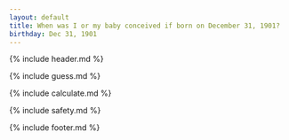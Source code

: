 ```yaml
---
layout: default
title: When was I or my baby conceived if born on December 31, 1901?
birthday: Dec 31, 1901
---
```


{% include header.md %}

{% include guess.md %}

{% include calculate.md %}

{% include safety.md %}

{% include footer.md %}



